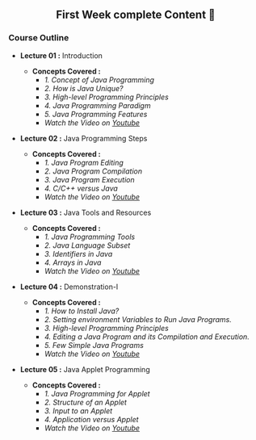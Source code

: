 <h2 align="center">First Week complete Content 📝</h2>

### Course Outline ###

* **Lecture 01 :** Introduction
  * **Concepts Covered  :** 
      * *1. Concept of Java Programming*
      * *2. How is Java Unique?*
      * *3. High-level Programming Principles*
      * *4. Java Programming Paradigm*
      * *5. Java Programming Features*
      * *Watch the Video on [Youtube](https://www.youtube.com/watch?v=OjdT2l-EZJA)*
      
* **Lecture 02 :** Java Programming Steps
  * **Concepts Covered  :** 
      * *1. Java Program Editing*
      * *2. Java Program Compilation*
      * *3. Java Program Execution*
      * *4. C/C++ versus Java*
      * *Watch the Video on [Youtube](https://www.youtube.com/watch?v=VksxhzfD8kQ&t=2s)*
      
* **Lecture 03 :** Java Tools and Resources
  * **Concepts Covered  :** 
      * *1. Java Programming Tools*
      * *2. Java Language Subset*
      * *3. Identifiers in Java*
      * *4. Arrays in Java*
      * *Watch the Video on [Youtube](https://www.youtube.com/watch?v=1B5ppTif5ZY)*
          
* **Lecture 04 :** Demonstration-I
  * **Concepts Covered  :** 
      * *1. How to Install Java?*
      * *2. Setting environment Variables to Run Java Programs.*
      * *3. High-level Programming Principles*
      * *4. Editing a Java Program and its Compilation and Execution.*
      * *5. Few Simple Java Programs*
      * *Watch the Video on [Youtube](https://www.youtube.com/watch?v=2duE6dWb6dY)*

* **Lecture 05 :** Java Applet Programming
  * **Concepts Covered  :** 
      * *1. Java Programming for Applet*
      * *2. Structure of an Applet*
      * *3. Input to an Applet*
      * *4. Application versus Applet*
      * *Watch the Video on [Youtube](https://www.youtube.com/watch?v=0pzR2FGTEhk)*
      
